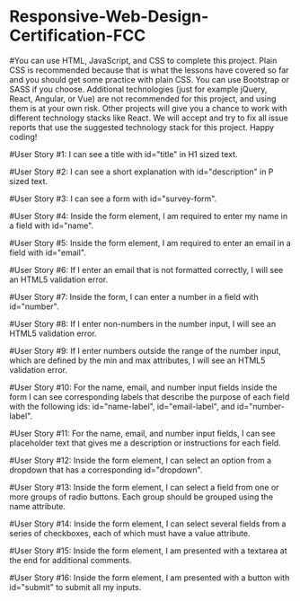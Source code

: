 # Responsive-Web-Design-Certification-FCC
#You can use HTML, JavaScript, and CSS to complete this project. Plain CSS is recommended because that is what the lessons have covered so far and you should get some practice with plain CSS. You can use Bootstrap or SASS if you choose. Additional technologies (just for example jQuery, React, Angular, or Vue) are not recommended for this project, and using them is at your own risk. Other projects will give you a chance to work with different technology stacks like React. We will accept and try to fix all issue reports that use the suggested technology stack for this project. Happy coding!

#User Story #1: I can see a title with id="title" in H1 sized text.

#User Story #2: I can see a short explanation with id="description" in P sized text.

#User Story #3: I can see a form with id="survey-form".

#User Story #4: Inside the form element, I am required to enter my name in a field with id="name".

#User Story #5: Inside the form element, I am required to enter an email in a field with id="email".

#User Story #6: If I enter an email that is not formatted correctly, I will see an HTML5 validation error.

#User Story #7: Inside the form, I can enter a number in a field with id="number".

#User Story #8: If I enter non-numbers in the number input, I will see an HTML5 validation error.

#User Story #9: If I enter numbers outside the range of the number input, which are defined by the min and max attributes, I will see an HTML5 validation error.

#User Story #10: For the name, email, and number input fields inside the form I can see corresponding labels that describe the purpose of each field with the following ids: id="name-label", id="email-label", and id="number-label".

#User Story #11: For the name, email, and number input fields, I can see placeholder text that gives me a description or instructions for each field.

#User Story #12: Inside the form element, I can select an option from a dropdown that has a corresponding id="dropdown".

#User Story #13: Inside the form element, I can select a field from one or more groups of radio buttons. Each group should be grouped using the name attribute.

#User Story #14: Inside the form element, I can select several fields from a series of checkboxes, each of which must have a value attribute.

#User Story #15: Inside the form element, I am presented with a textarea at the end for additional comments.

#User Story #16: Inside the form element, I am presented with a button with id="submit" to submit all my inputs.
